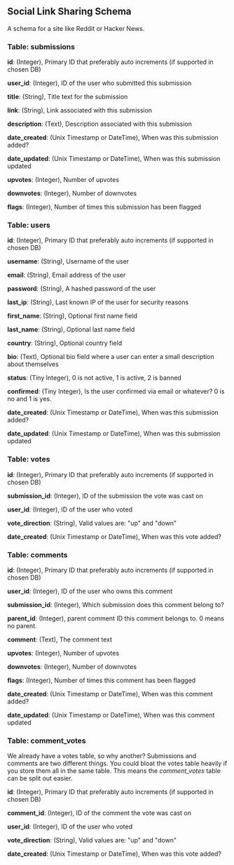 
## Social Link Sharing Schema

A schema for a site like Reddit or Hacker News.

### Table: submissions

**id**: (Integer), Primary ID that preferably auto increments (if supported in chosen DB)

**user_id**: (Integer), ID of the user who submitted this submission

**title**: (String), Title text for the submission

**link**: (String), Link associated with this submission

**description**: (Text), Description associated with this submission

**date_created**: (Unix Timestamp or DateTime), When was this submission added?

**date_updated**: (Unix Timestamp or DateTime), When was this submission updated

**upvotes**: (Integer), Number of upvotes

**downvotes**: (Integer), Number of downvotes

**flags**: (Integer), Number of times this submission has been flagged

### Table: users

**id**: (Integer), Primary ID that preferably auto increments (if supported in chosen DB)

**username**: (String), Username of the user

**email**: (String), Email address of the user

**password**: (String), A hashed password of the user

**last_ip**: (String), Last known IP of the user for security reasons

**first_name**: (String), Optional first name field

**last_name**: (String), Optional last name field

**country**: (String), Optional country field

**bio**: (Text), Optional bio field where a user can enter a small description about themselves

**status**: (Tiny Integer), 0 is not active, 1 is active, 2 is banned

**confirmed**: (Tiny Integer), Is the user confirmed via email or whatever? 0 is no and 1 is yes.

**date_created**: (Unix Timestamp or DateTime), When was this submission added?

**date_updated**: (Unix Timestamp or DateTime), When was this submission updated

### Table: votes

**id**: (Integer), Primary ID that preferably auto increments (if supported in chosen DB)

**submission_id**: (Integer), ID of the submission the vote was cast on

**user_id**: (Integer), ID of the user who voted

**vote_direction**: (String), Valid values are: "up" and "down"

**date_created**: (Unix Timestamp or DateTime), When was this vote added?

### Table: comments

**id**: (Integer), Primary ID that preferably auto increments (if supported in chosen DB)

**user_id**: (Integer), ID of the user who owns this comment

**submission_id**: (Integer), Which submission does this comment belong to?

**parent_id**: (Integer), parent comment ID this comment belongs to. 0 means no parent.

**comment**: (Text), The comment text

**upvotes**: (Integer), Number of upvotes

**downvotes**: (Integer), Number of downvotes

**flags**: (Integer), Number of times this comment has been flagged

**date_created**: (Unix Timestamp or DateTime), When was this comment added?

**date_updated**: (Unix Timestamp or DateTime), When was this comment updated

### Table: comment_votes

We already have a votes table, so why another? Submissions and comments are two different things. You could bloat the votes table heavily if you store them all in the same table. This means the _comment_votes_ table can be split out easier.

**id**: (Integer), Primary ID that preferably auto increments (if supported in chosen DB)

**comment_id**: (Integer), ID of the comment the vote was cast on

**user_id**: (Integer), ID of the user who voted

**vote_direction**: (String), Valid values are: "up" and "down"

**date_created**: (Unix Timestamp or DateTime), When was this vote added?
